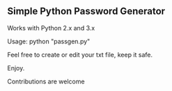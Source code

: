 ## Simple Python Password Generator

Works with Python 2.x and 3.x

Usage: python "passgen.py" <char>

Feel free to create or edit your txt file, keep it safe.

Enjoy.

Contributions are welcome
